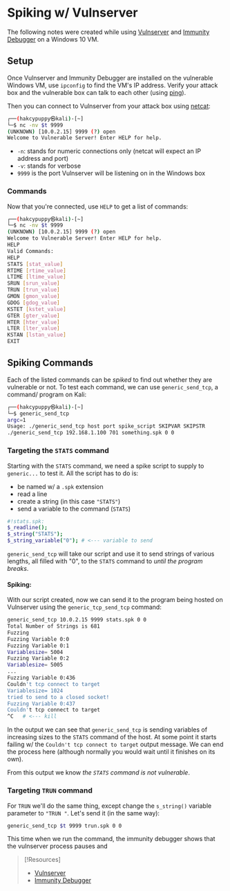 
# Spiking w/ Vulnserver
The following notes were created while using [Vulnserver](https://thegreycorner.com/vulnserver.html) and [Immunity Debugger](https://www.immunityinc.com/products/debugger/) on a Windows 10 VM.
## Setup
Once Vulnserver and Immunity Debugger are installed on the vulnerable Windows VM, use `ipconfig` to find the VM's IP address. Verify your attack box and the vulnerable box can talk to each other (using [ping](CLI-tools/ping.md)).

Then you can connect to Vulnserver from your attack box using [netcat](cybersecurity/tools/netcat.md):
```bash
┌──(hakcypuppy㉿kali)-[~]
└─$ nc -nv $t 9999
(UNKNOWN) [10.0.2.15] 9999 (?) open
Welcome to Vulnerable Server! Enter HELP for help.
```
- `-n`: stands for numeric connections only (netcat will expect an IP address and port)
- `-v`: stands for verbose
- `9999` is the port Vulnserver will be listening on in the Windows box
### Commands
Now that you're connected, use `HELP` to get a list of commands:
```bash
┌──(hakcypuppy㉿kali)-[~]
└─$ nc -nv $t 9999
(UNKNOWN) [10.0.2.15] 9999 (?) open
Welcome to Vulnerable Server! Enter HELP for help.
HELP
Valid Commands:
HELP
STATS [stat_value]
RTIME [rtime_value]
LTIME [ltime_value]
SRUN [srun_value]
TRUN [trun_value]
GMON [gmon_value]
GDOG [gdog_value]
KSTET [kstet_value]
GTER [gter_value]
HTER [hter_value]
LTER [lter_value]
KSTAN [lstan_value]
EXIT
```
## Spiking Commands
Each of the listed commands can be *spiked* to find out whether they are vulnerable or not. To test each command, we can use `generic_send_tcp`, a command/ program on Kali:
```bash
┌──(hakcypuppy㉿kali)-[~]
└─$ generic_send_tcp
argc=1
Usage: ./generic_send_tcp host port spike_script SKIPVAR SKIPSTR
./generic_send_tcp 192.168.1.100 701 something.spk 0 0
```
### Targeting the `STATS` command
Starting with the `STATS` command, we need a spike script to supply to `generic...` to test it. All the script has to do is:
- be named w/ a `.spk` extension
- read a line
- create a string (in this case `"STATS"`)
- send a variable to the command (`STATS`)
```bash
#!stats.spk:
$_readline();
$_string("STATS");
$_string_variable("0"); # <--- variable to send
```
`generic_send_tcp` will take our script and use it to send strings of various lengths, all filled with "0", to the `STATS` command to *until the program breaks*.
#### Spiking:
With our script created, now we can send it to the program being hosted on Vulnserver using the `generic_tcp_send_tcp` command:
```bash
generic_send_tcp 10.0.2.15 9999 stats.spk 0 0
Total Number of Strings is 681
Fuzzing
Fuzzing Variable 0:0
Fuzzing Variable 0:1
Variablesize= 5004
Fuzzing Variable 0:2
Variablesize= 5005
...
Fuzzing Variable 0:436
Couldn't tcp connect to target
Variablesize= 1024
tried to send to a closed socket!
Fuzzing Variable 0:437
Couldn't tcp connect to target
^C   # <--- kill
```
In the output we can see that `generic_send_tcp` is sending variables of increasing sizes to the `STATS` command of the host. At some point it starts failing w/ the `Couldn't tcp connect to target` output message. We can end the process here (although normally you would wait until it finishes on its own).

From this output we know *the `STATS` command is not vulnerable*.
### Targeting `TRUN` command
For `TRUN` we'll do the same thing, except change the `s_string()` variable parameter to `"TRUN "`. Let's send it (in the same way):
```bash
generic_send_tcp $t 9999 trun.spk 0 0

```
This time when we run the command, the immunity debugger shows that the vulnserver process pauses and 




> [!Resources]
> -  [Vulnserver](https://thegreycorner.com/vulnserver.html) 
> - [Immunity Debugger](https://www.immunityinc.com/products/debugger/) 